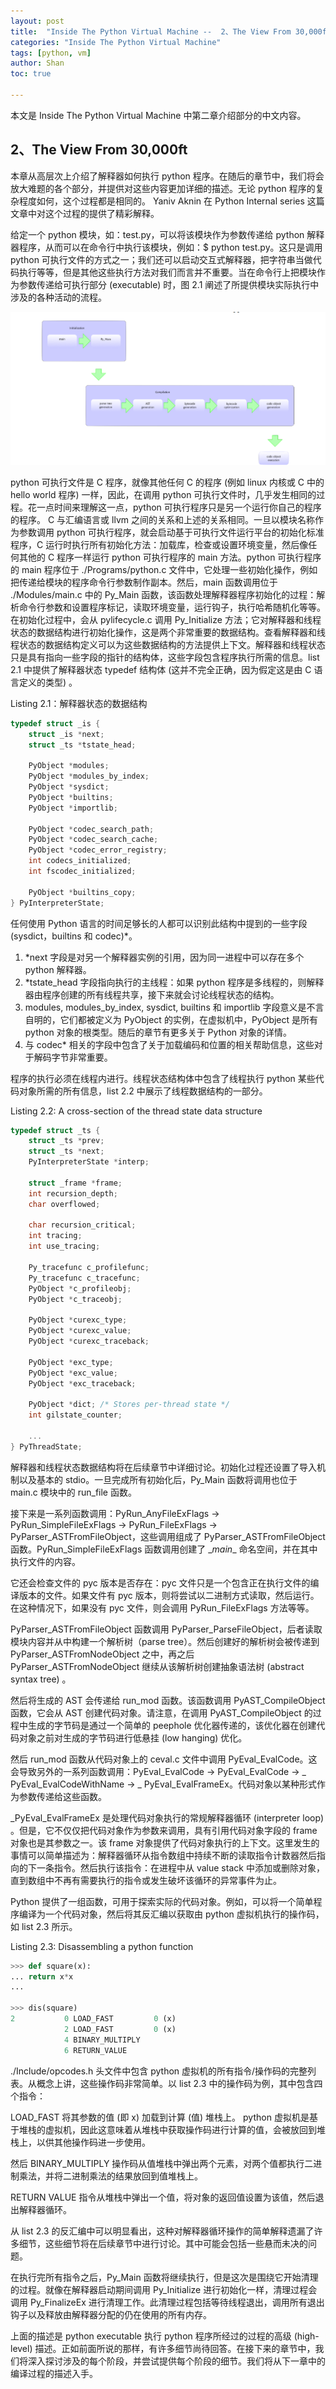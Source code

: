 ```yaml
---
layout: post
title:  "Inside The Python Virtual Machine --  2、The View From 30,000ft"
categories: "Inside The Python Virtual Machine"
tags: [python, vm] 
author: Shan
toc: true

---
```


本文是 Inside The Python Virtual Machine 中第二章介绍部分的中文内容。

<!-- more -->



## 2、The View From 30,000ft

本章从高层次上介绍了解释器如何执行 python 程序。在随后的章节中，我们将会放大难题的各个部分，并提供对这些内容更加详细的描述。无论 python 程序的复杂程度如何，这个过程都是相同的。 Yaniv Aknin 在 Python Internal series 这篇文章中对这个过程的提供了精彩解释。

给定一个 python 模块，如：test.py，可以将该模块作为参数传递给 python 解释器程序，从而可以在命令行中执行该模块，例如：$ python test.py。这只是调用 python 可执行文件的方式之一；我们还可以启动交互式解释器，把字符串当做代码执行等等，但是其他这些执行方法对我们而言并不重要。当在命令行上把模块作为参数传递给可执行部分 (executable) 时，图 2.1 阐述了所提供模块实际执行中涉及的各种活动的流程。

![image-20191030161358606](./images/image-20191030161358606.png)



python 可执行文件是 C 程序，就像其他任何 C 的程序 (例如 linux 内核或 C 中的 hello world 程序) 一样，因此，在调用 python 可执行文件时，几乎发生相同的过程。花一点时间来理解这一点，python 可执行程序只是另一个运行你自己的程序的程序。 C 与汇编语言或 llvm 之间的关系和上述的关系相同。一旦以模块名称作为参数调用 python 可执行程序，就会启动基于可执行文件运行平台的初始化标准程序，C 运行时执行所有初始化方法：加载库，检查或设置环境变量，然后像任何其他的 C 程序一样运行 python 可执行程序的 main 方法。python 可执行程序的 main 程序位于 ./Programs/python.c 文件中，它处理一些初始化操作，例如把传递给模块的程序命令行参数制作副本。然后，main 函数调用位于 ./Modules/main.c 中的 Py_Main 函数，该函数处理解释器程序初始化的过程：解析命令行参数和设置程序标记，读取环境变量，运行钩子，执行哈希随机化等等。在初始化过程中，会从 pylifecycle.c 调用 Py_Initialize 方法；它对解释器和线程状态的数据结构进行初始化操作，这是两个非常重要的数据结构。查看解释器和线程状态的数据结构定义可以为这些数据结构的方法提供上下文。解释器和线程状态只是具有指向一些字段的指针的结构体，这些字段包含程序执行所需的信息。list 2.1 中提供了解释器状态 typedef 结构体 (这并不完全正确，因为假定这是由 C 语言定义的类型) 。

Listing 2.1：解释器状态的数据结构

```c
typedef struct _is {
	struct _is *next;
	struct _ts *tstate_head;

	PyObject *modules;
	PyObject *modules_by_index;
	PyObject *sysdict;
	PyObject *builtins;
	PyObject *importlib;

	PyObject *codec_search_path;
	PyObject *codec_search_cache;
	PyObject *codec_error_registry;
	int codecs_initialized;
	int fscodec_initialized;

	PyObject *builtins_copy;
} PyInterpreterState;
```

任何使用 Python 语言的时间足够长的人都可以识别此结构中提到的一些字段 (sysdict，builtins 和 codec)*。

1.  *next 字段是对另一个解释器实例的引用，因为同一进程中可以存在多个 python 解释器。
2.  *tstate_head 字段指向执行的主线程：如果 python 程序是多线程的，则解释器由程序创建的所有线程共享，接下来就会讨论线程状态的结构。
3.  modules, modules_by_index, sysdict, builtins 和 importlib 字段意义是不言自明的，它们都被定义为 PyObject 的实例，在虚拟机中，PyObject 是所有 python 对象的根类型。随后的章节有更多关于 Python 对象的详情。
4.  与 codec* 相关的字段中包含了关于加载编码和位置的相关帮助信息，这些对于解码字节非常重要。

程序的执行必须在线程内进行。线程状态结构体中包含了线程执行 python 某些代码对象所需的所有信息，list 2.2 中展示了线程数据结构的一部分。

Listing 2.2: A cross-section of the thread state data structure

```c
typedef struct _ts {
	struct _ts *prev;
	struct _ts *next;
	PyInterpreterState *interp;

	struct _frame *frame;
	int recursion_depth;
	char overflowed;

	char recursion_critical;
	int tracing;
	int use_tracing;

	Py_tracefunc c_profilefunc;
	Py_tracefunc c_tracefunc;
	PyObject *c_profileobj;
	PyObject *c_traceobj;

	PyObject *curexc_type;
	PyObject *curexc_value;
	PyObject *curexc_traceback;

	PyObject *exc_type;
	PyObject *exc_value;
	PyObject *exc_traceback;
    
	PyObject *dict; /* Stores per-thread state */
	int gilstate_counter;

	...
} PyThreadState;
```

解释器和线程状态数据结构将在后续章节中详细讨论。初始化过程还设置了导入机制以及基本的 stdio。一旦完成所有初始化后，Py_Main 函数将调用也位于 main.c 模块中的 run_file 函数。

接下来是一系列函数调用：PyRun_AnyFileExFlags -> PyRun_SimpleFileExFlags -> PyRun_FileExFlags -> PyParser_ASTFromFileObject，这些调用组成了 PyParser_ASTFromFileObject 函数。PyRun_SimpleFileExFlags 函数调用创建了 \__main__ 命名空间，并在其中执行文件的内容。

它还会检查文件的 pyc 版本是否存在：pyc 文件只是一个包含正在执行文件的编译版本的文件。如果文件有 pyc 版本，则将尝试以二进制方式读取，然后运行。在这种情况下，如果没有 pyc 文件，则会调用 PyRun_FileExFlags 方法等等。 

PyParser_ASTFromFileObject 函数调用 PyParser_ParseFileObject，后者读取模块内容并从中构建一个解析树（parse tree）。然后创建好的解析树会被传递到 PyParser_ASTFromNodeObject 之中，再之后 PyParser_ASTFromNodeObject 继续从该解析树创建抽象语法树 (abstract syntax tree) 。

然后将生成的 AST 会传递给 run_mod 函数。该函数调用 PyAST_CompileObject 函数，它会从 AST 创建代码对象。请注意，在调用 PyAST_CompileObject 的过程中生成的字节码是通过一个简单的 peephole 优化器传递的，该优化器在创建代码对象之前对生成的字节码进行低悬挂 (low hanging) 优化。

然后 run_mod 函数从代码对象上的 ceval.c 文件中调用 PyEval_EvalCode。这会导致另外的一系列函数调用：PyEval_EvalCode -> PyEval_EvalCode -> _ PyEval_EvalCodeWithName -> _ PyEval_EvalFrameEx。代码对象以某种形式作为参数传递给这些函数。 

_PyEval_EvalFrameEx 是处理代码对象执行的常规解释器循环 (interpreter loop) 。但是，它不仅仅把代码对象作为参数来调用，具有引用代码对象字段的 frame 对象也是其参数之一。该 frame 对象提供了代码对象执行的上下文。这里发生的事情可以简单描述为：解释器循环从指令数组中持续不断的读取指令计数器然后指向的下一条指令。然后执行该指令：在进程中从 value stack 中添加或删除对象，直到数组中不再有需要执行的指令或发生破坏该循环的异常事件为止。

Python 提供了一组函数，可用于探索实际的代码对象。例如，可以将一个简单程序编译为一个代码对象，然后将其反汇编以获取由 python 虚拟机执行的操作码，如 list 2.3 所示。

Listing 2.3: Disassembling a python function

```python
>>> def square(x):
... return x*x
...

>>> dis(square)
2 			0 LOAD_FAST 		0 (x)
			2 LOAD_FAST 		0 (x)
			4 BINARY_MULTIPLY
			6 RETURN_VALUE
```

./Include/opcodes.h 头文件中包含 python 虚拟机的所有指令/操作码的完整列表。从概念上讲，这些操作码非常简单。以 list 2.3 中的操作码为例，其中包含四个指令：

LOAD_FAST 将其参数的值 (即 x) 加载到计算 (值) 堆栈上。 python 虚拟机是基于堆栈的虚拟机，因此这意味着从堆栈中获取操作码进行计算的值，会被放回到堆栈上，以供其他操作码进一步使用。

然后 BINARY_MULTIPLY 操作码从值堆栈中弹出两个元素，对两个值都执行二进制乘法，并将二进制乘法的结果放回到值堆栈上。 

RETURN VALUE 指令从堆栈中弹出一个值，将对象的返回值设置为该值，然后退出解释器循环。

从 list 2.3 的反汇编中可以明显看出，这种对解释器循环操作的简单解释遗漏了许多细节，这些细节将在后续章节中进行讨论。其中可能会包括一些悬而未决的问题。

在执行完所有指令之后，Py_Main 函数将继续执行，但是这次是围绕它开始清理的过程。就像在解释器启动期间调用 Py_Initialize 进行初始化一样，清理过程会调用 Py_FinalizeEx 进行清理工作。此清理过程包括等待线程退出，调用所有退出钩子以及释放由解释器分配的仍在使用的所有内存。

上面的描述是 python executable 执行 python 程序所经过的过程的高级 (high-level) 描述。正如前面所说的那样，有许多细节尚待回答。在接下来的章节中，我们将深入探讨涉及的每个阶段，并尝试提供每个阶段的细节。我们将从下一章中的编译过程的描述入手。